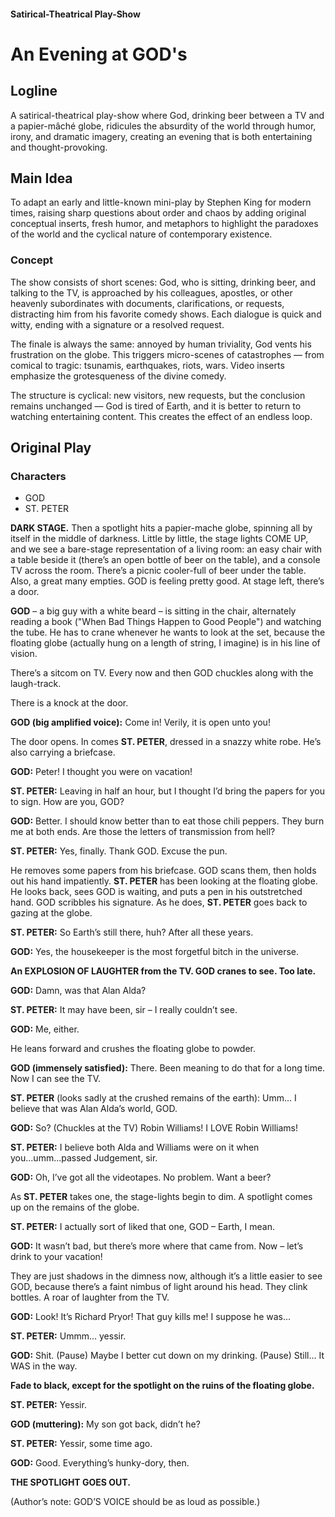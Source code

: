 ####  Satirical-Theatrical Play-Show

# An Evening at GOD's

## Logline

A satirical-theatrical play-show where God, drinking beer between a TV and a papier-mâché globe, ridicules the absurdity of the world through humor, irony, and dramatic imagery, creating an evening that is both entertaining and thought-provoking.

## Main Idea

To adapt an early and little-known mini-play by Stephen King for modern times, raising sharp questions about order and chaos by adding original conceptual inserts, fresh humor, and metaphors to highlight the paradoxes of the world and the cyclical nature of contemporary existence.

### Concept

The show consists of short scenes: God, who is sitting, drinking beer, and talking to the TV, is approached by his colleagues, apostles, or other heavenly subordinates with documents, clarifications, or requests, distracting him from his favorite comedy shows. Each dialogue is quick and witty, ending with a signature or a resolved request.

The finale is always the same: annoyed by human triviality, God vents his frustration on the globe. This triggers micro-scenes of catastrophes — from comical to tragic: tsunamis, earthquakes, riots, wars. Video inserts emphasize the grotesqueness of the divine comedy.

The structure is cyclical: new visitors, new requests, but the conclusion remains unchanged — God is tired of Earth, and it is better to return to watching entertaining content. This creates the effect of an endless loop.

## Original Play

### Characters

- GOD
- ST. PETER

**DARK STAGE.** Then a spotlight hits a papier-mache globe, spinning all by itself in the middle of darkness. Little by little, the stage lights COME UP, and we see a bare-stage representation of a living room: an easy chair with a table beside it (there’s an open bottle of beer on the table), and a console TV across the room. There’s a picnic cooler-full of beer under the table. Also, a great many empties. GOD is feeling pretty good. At stage left, there’s a door.

**GOD** – a big guy with a white beard – is sitting in the chair, alternately reading a book ("When Bad Things Happen to Good People") and watching the tube. He has to crane whenever he wants to look at the set, because the floating globe (actually hung on a length of string, I imagine) is in his line of vision.

There’s a sitcom on TV. Every now and then GOD chuckles along with the laugh-track.

There is a knock at the door.

**GOD (big amplified voice):** Come in! Verily, it is open unto you!

The door opens. In comes **ST. PETER**, dressed in a snazzy white robe. He’s also carrying a briefcase.

**GOD:** Peter! I thought you were on vacation!

**ST. PETER:** Leaving in half an hour, but I thought I’d bring the papers for you to sign. How are you, GOD?

**GOD:** Better. I should know better than to eat those chili peppers. They burn me at both ends. Are those the letters of transmission from hell?

**ST. PETER:** Yes, finally. Thank GOD. Excuse the pun.

He removes some papers from his briefcase. GOD scans them, then holds out his hand impatiently. **ST. PETER** has been looking at the floating globe. He looks back, sees GOD is waiting, and puts a pen in his outstretched hand. GOD scribbles his signature. As he does, **ST. PETER** goes back to gazing at the globe.

**ST. PETER:** So Earth’s still there, huh? After all these years.

**GOD:** Yes, the housekeeper is the most forgetful bitch in the universe.

**An EXPLOSION OF LAUGHTER from the TV. GOD cranes to see. Too late.**

**GOD:** Damn, was that Alan Alda?

**ST. PETER:** It may have been, sir – I really couldn’t see.

**GOD:** Me, either.

He leans forward and crushes the floating globe to powder.

**GOD (immensely satisfied):** There. Been meaning to do that for a long time. Now I can see the TV.

**ST. PETER** (looks sadly at the crushed remains of the earth): Umm... I believe that was Alan Alda’s world, GOD.

**GOD:** So? (Chuckles at the TV) Robin Williams! I LOVE Robin Williams!

**ST. PETER:** I believe both Alda and Williams were on it when you...umm...passed Judgement, sir.

**GOD:** Oh, I’ve got all the videotapes. No problem. Want a beer?

As **ST. PETER** takes one, the stage-lights begin to dim. A spotlight comes up on the remains of the globe.

**ST. PETER:** I actually sort of liked that one, GOD – Earth, I mean.

**GOD:** It wasn’t bad, but there’s more where that came from. Now – let’s drink to your vacation!

They are just shadows in the dimness now, although it’s a little easier to see GOD, because there’s a faint nimbus of light around his head. They clink bottles. A roar of laughter from the TV.

**GOD:** Look! It’s Richard Pryor! That guy kills me! I suppose he was...

**ST. PETER:** Ummm... yessir.

**GOD:** Shit. (Pause) Maybe I better cut down on my drinking. (Pause) Still... It WAS in the way.

**Fade to black, except for the spotlight on the ruins of the floating globe.**

**ST. PETER:** Yessir.

**GOD (muttering):** My son got back, didn’t he?

**ST. PETER:** Yessir, some time ago.

**GOD:** Good. Everything’s hunky-dory, then.

**THE SPOTLIGHT GOES OUT.**

(Author’s note: GOD’S VOICE should be as loud as possible.)